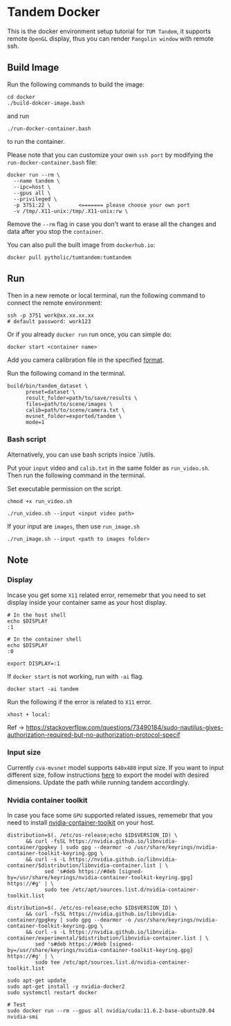 # Tandem Docker

This is the docker environment setup tutorial for `TUM Tandem`, it supports remote `OpenGL` display, thus you can render `Pangolin window` with remote ssh.

## Build Image

Run the following commands to build the image:

```shell
cd docker
./build-dokcer-image.bash
```

and run

```shell
./run-docker-container.bash
```

to run the container.

Please note that you can customize your own `ssh port` by modifying the `run-docker-container.bash` file:

```shell
docker run --rm \
  --name tandem \
  --ipc=host \
  --gpus all \
  --privileged \
  -p 3751:22 \         <======= please choose your own port
  -v /tmp/.X11-unix:/tmp/.X11-unix:rw \
```

Remove the `--rm` flag in case you don't want to erase all the changes and data after you stop the `container`.

You can also pull the built image from `dockerhub.io`:

```shell
docker pull pytholic/tumtandem:tumtandem
```

## Run

Then in a new remote or local terminal, run the following command to connect the remote environment:

```shell
ssh -p 3751 work@xx.xx.xx.xx
# default password: work123
```

Or if you already `docker run` run once, you can simple do:

```shell
docker start <container name>
```

Add you camera calibration file in the specified [format](https://github.com/pytholic/tandem/blob/master/tandem/README.md).

Run the following comand in the terminal.
```shell
build/bin/tandem_dataset \
      preset=dataset \
      result_folder=path/to/save/results \
      files=path/to/scene/images \
      calib=path/to/scene/camera.txt \
      mvsnet_folder=exported/tandem \
      mode=1
```

### Bash script
Alternatively, you can use bash scripts insice `/utils.

Put your `input` video and `calib.txt` in the same folder as `run_video.sh`. Then run the following command in the terminal.

Set executable permission on the script.
```shell
chmod +x run_video.sh
```

```shell
./run_video.sh --input <input video path> 
```

If your input are `images`, then use `run_image.sh`
```shell
./run_image.sh --input <path to images folder> 
```


## Note

### Display
Incase you get some `X11` related error, rememebr that you need to set display inside your container same as your host display.
```shell
# In the host shell
echo $DISPLAY
:1

# In the container shell
echo $DISPLAY
:0

export DISPLAY=:1
```

If `docker start` is not working, run with `-ai` flag.
```shell
docker start -ai tandem
```
Run the following if the error is related to `X11` error.
```shell
xhost + local:
```
Ref -> https://stackoverflow.com/questions/73490184/sudo-nautilus-gives-authorization-required-but-no-authorization-protocol-specif

### Input size
Currently `cva-mvsnet` model supports `640x480` input size. If you want to input different size, follow instructions [here](https://github.com/pytholic/tandem/tree/master/cva_mvsnet) to export the model with desired dimensions. Update the path while running tandem accordingly.

### Nvidia container toolkit
In case you face some `GPU` supported related issues, rememebr that you need to install [nvidia-container-toolkit](https://docs.nvidia.com/datacenter/cloud-native/container-toolkit/install-guide.html) on your host.

```shell
distribution=$(. /etc/os-release;echo $ID$VERSION_ID) \
      && curl -fsSL https://nvidia.github.io/libnvidia-container/gpgkey | sudo gpg --dearmor -o /usr/share/keyrings/nvidia-container-toolkit-keyring.gpg \
      && curl -s -L https://nvidia.github.io/libnvidia-container/$distribution/libnvidia-container.list | \
            sed 's#deb https://#deb [signed-by=/usr/share/keyrings/nvidia-container-toolkit-keyring.gpg] https://#g' | \
            sudo tee /etc/apt/sources.list.d/nvidia-container-toolkit.list

distribution=$(. /etc/os-release;echo $ID$VERSION_ID) \
      && curl -fsSL https://nvidia.github.io/libnvidia-container/gpgkey | sudo gpg --dearmor -o /usr/share/keyrings/nvidia-container-toolkit-keyring.gpg \
      && curl -s -L https://nvidia.github.io/libnvidia-container/experimental/$distribution/libnvidia-container.list | \
         sed 's#deb https://#deb [signed-by=/usr/share/keyrings/nvidia-container-toolkit-keyring.gpg] https://#g' | \
         sudo tee /etc/apt/sources.list.d/nvidia-container-toolkit.list

sudo apt-get update
sudo apt-get install -y nvidia-docker2
sudo systemctl restart docker

# Test
sudo docker run --rm --gpus all nvidia/cuda:11.6.2-base-ubuntu20.04 nvidia-smi
```